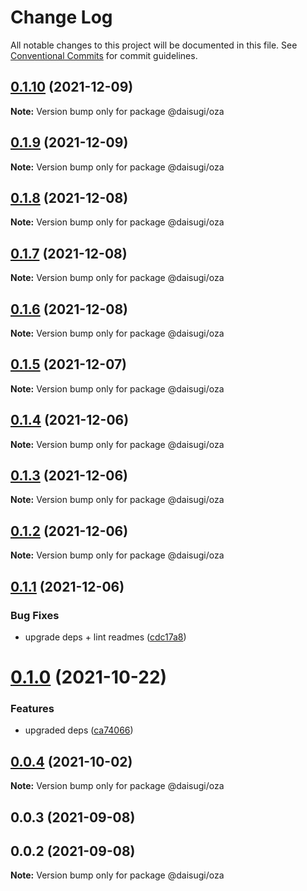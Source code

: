 # Change Log

All notable changes to this project will be documented in this file.
See [Conventional Commits](https://conventionalcommits.org) for commit guidelines.

## [0.1.10](https://github.com/daisugiland/daisugi/compare/@daisugi/oza@0.1.9...@daisugi/oza@0.1.10) (2021-12-09)

**Note:** Version bump only for package @daisugi/oza





## [0.1.9](https://github.com/daisugiland/daisugi/compare/@daisugi/oza@0.1.8...@daisugi/oza@0.1.9) (2021-12-09)

**Note:** Version bump only for package @daisugi/oza





## [0.1.8](https://github.com/daisugiland/daisugi/compare/@daisugi/oza@0.1.7...@daisugi/oza@0.1.8) (2021-12-08)

**Note:** Version bump only for package @daisugi/oza





## [0.1.7](https://github.com/daisugiland/daisugi/compare/@daisugi/oza@0.1.6...@daisugi/oza@0.1.7) (2021-12-08)

**Note:** Version bump only for package @daisugi/oza





## [0.1.6](https://github.com/daisugiland/daisugi/compare/@daisugi/oza@0.1.5...@daisugi/oza@0.1.6) (2021-12-08)

**Note:** Version bump only for package @daisugi/oza





## [0.1.5](https://github.com/daisugiland/daisugi/compare/@daisugi/oza@0.1.4...@daisugi/oza@0.1.5) (2021-12-07)

**Note:** Version bump only for package @daisugi/oza





## [0.1.4](https://github.com/daisugiland/daisugi/compare/@daisugi/oza@0.1.3...@daisugi/oza@0.1.4) (2021-12-06)

**Note:** Version bump only for package @daisugi/oza





## [0.1.3](https://github.com/daisugiland/daisugi/compare/@daisugi/oza@0.1.2...@daisugi/oza@0.1.3) (2021-12-06)

**Note:** Version bump only for package @daisugi/oza





## [0.1.2](https://github.com/daisugiland/daisugi/compare/@daisugi/oza@0.1.1...@daisugi/oza@0.1.2) (2021-12-06)

**Note:** Version bump only for package @daisugi/oza





## [0.1.1](https://github.com/daisugiland/daisugi/compare/@daisugi/oza@0.1.0...@daisugi/oza@0.1.1) (2021-12-06)


### Bug Fixes

* upgrade deps + lint readmes ([cdc17a8](https://github.com/daisugiland/daisugi/commit/cdc17a8a7995921bf8c5ac66529ff6e54139dabb))





# [0.1.0](https://github.com/daisugiland/daisugi/compare/@daisugi/oza@0.0.4...@daisugi/oza@0.1.0) (2021-10-22)


### Features

* upgraded deps ([ca74066](https://github.com/daisugiland/daisugi/commit/ca74066d918ba9b612975b1323e1a56d1a4c9f31))





## [0.0.4](https://github.com/daisugiland/daisugi/compare/@daisugi/oza@0.0.3...@daisugi/oza@0.0.4) (2021-10-02)

**Note:** Version bump only for package @daisugi/oza





## 0.0.3 (2021-09-08)



## 0.0.2 (2021-09-08)

**Note:** Version bump only for package @daisugi/oza
